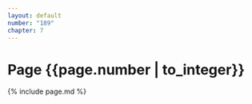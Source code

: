 ```yaml
---
layout: default
number: "189"
chapter: 7
---
```


# Page {{page.number | to_integer}}
{% include page.md %}
